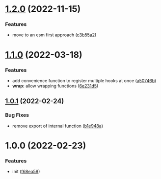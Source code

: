 # [1.2.0](https://github.com/TimoBechtel/krog/compare/v1.1.0...v1.2.0) (2022-11-15)


### Features

* move to an esm first approach ([c3b55a2](https://github.com/TimoBechtel/krog/commit/c3b55a2ae1e7d84e09ae89cb0a2e87db54dbf37d))

# [1.1.0](https://github.com/TimoBechtel/krog/compare/v1.0.1...v1.1.0) (2022-03-18)


### Features

* add convenience function to register multiple hooks at once ([a50746b](https://github.com/TimoBechtel/krog/commit/a50746b0d2a3e653b877be26771a09815a31687a))
* **wrap:** allow wrapping functions ([6e231d5](https://github.com/TimoBechtel/krog/commit/6e231d5ad38c4a54da91e25c7f230a836a9b71e4))

## [1.0.1](https://github.com/TimoBechtel/krog/compare/v1.0.0...v1.0.1) (2022-02-24)


### Bug Fixes

* remove export of internal function ([b1e948a](https://github.com/TimoBechtel/krog/commit/b1e948ac1020e5e5ee77f3cd9621ccc1a3a2c414))

# 1.0.0 (2022-02-23)


### Features

* init ([f68ea58](https://github.com/TimoBechtel/krog/commit/f68ea584f970355dc803d3281b00e0d302331d9c))
